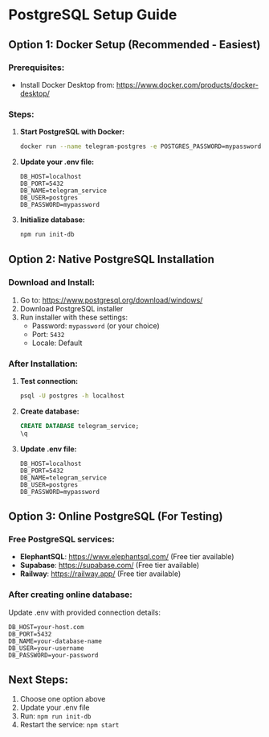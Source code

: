 # PostgreSQL Setup Guide

## Option 1: Docker Setup (Recommended - Easiest)

### Prerequisites:
- Install Docker Desktop from: https://www.docker.com/products/docker-desktop/

### Steps:
1. **Start PostgreSQL with Docker:**
   ```bash
   docker run --name telegram-postgres -e POSTGRES_PASSWORD=mypassword -e POSTGRES_DB=telegram_service -p 5432:5432 -d postgres:15
   ```

2. **Update your .env file:**
   ```env
   DB_HOST=localhost
   DB_PORT=5432
   DB_NAME=telegram_service
   DB_USER=postgres
   DB_PASSWORD=mypassword
   ```

3. **Initialize database:**
   ```bash
   npm run init-db
   ```

## Option 2: Native PostgreSQL Installation

### Download and Install:
1. Go to: https://www.postgresql.org/download/windows/
2. Download PostgreSQL installer
3. Run installer with these settings:
   - Password: `mypassword` (or your choice)
   - Port: `5432`
   - Locale: Default

### After Installation:
1. **Test connection:**
   ```bash
   psql -U postgres -h localhost
   ```

2. **Create database:**
   ```sql
   CREATE DATABASE telegram_service;
   \q
   ```

3. **Update .env file:**
   ```env
   DB_HOST=localhost
   DB_PORT=5432
   DB_NAME=telegram_service
   DB_USER=postgres
   DB_PASSWORD=mypassword
   ```

## Option 3: Online PostgreSQL (For Testing)

### Free PostgreSQL services:
- **ElephantSQL**: https://www.elephantsql.com/ (Free tier available)
- **Supabase**: https://supabase.com/ (Free tier available)
- **Railway**: https://railway.app/ (Free tier available)

### After creating online database:
Update .env with provided connection details:
```env
DB_HOST=your-host.com
DB_PORT=5432
DB_NAME=your-database-name
DB_USER=your-username
DB_PASSWORD=your-password
```

## Next Steps:
1. Choose one option above
2. Update your .env file
3. Run: `npm run init-db`
4. Restart the service: `npm start`
